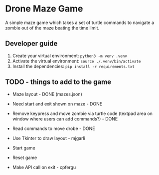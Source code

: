 # Drone Maze Game

A simple maze game which takes a set of turtle commands to navigate a zombie out of the maze beating the time limit.

## Developer guide
1. Create your virtual environment: ```python3 -m venv .venv```
2. Activate the virtual environment: ```source ./.venv/bin/activate```
3. Install the dependencies: ```pip install -r requirements.txt```

## TODO - things to add to the game

* Maze layout - DONE (mazes.json)
* Need start and exit shown on maze - DONE
* Remove keypress and move zombie via turtle code (textpad area on window where users can add commands?) - DONE
* Read commands to move drobe - DONE

* Use Tkinter to draw layout - mjgarli
* Start game  
* Reset game 

* Make API call on exit - cpfergu
